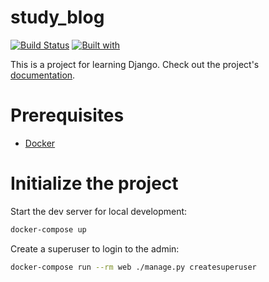 # study_blog

[![Build Status](https://travis-ci.org/seolacarrano/study_blog.svg?branch=master)](https://travis-ci.org/seolacarrano/study_blog)
[![Built with](https://img.shields.io/badge/Built_with-Cookiecutter_Django_Rest-F7B633.svg)](https://github.com/agconti/cookiecutter-django-rest)

This is a project for learning Django. Check out the project's [documentation](http://seolacarrano.github.io/study_blog/).

# Prerequisites

- [Docker](https://docs.docker.com/docker-for-mac/install/)

# Initialize the project

Start the dev server for local development:

```bash
docker-compose up
```

Create a superuser to login to the admin:

```bash
docker-compose run --rm web ./manage.py createsuperuser
```
